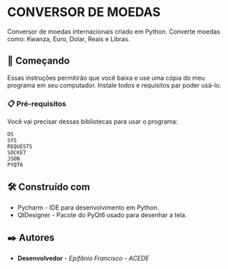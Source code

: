 # CONVERSOR DE MOEDAS

Conversor de moedas internacionais criado em Python. Converte moedas como: Kwanza, Euro, Dolar, Reais e Libras.

## 🚀 Começando

Essas instruções permitirão que você  baixa e use uma cópia do meu programa em seu computador. 
Instale todos e requisitos par poder usá-lo.

### 📋 Pré-requisitos

Você vai precisar dessas bibliotecas para usar o programa:

```
OS
SYS
REQUESTS
SOCKET
JSON
PYQT6
```

## 🛠️ Construído com

* Pycharm - IDE para desenvolvimento em Python.
* QtDesigner - Pacote do PyQt6 usado para desenhar a tela.

## ✒️ Autores

* **Desenvolvedor** - *Epifânio Francisco* - *ACEDE*
